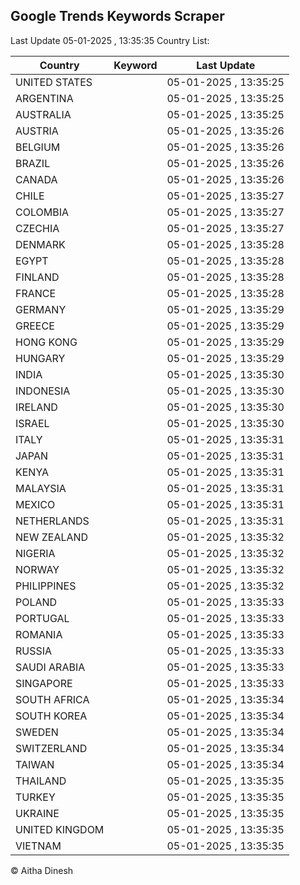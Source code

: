 
## Google Trends Keywords Scraper

Last Update 05-01-2025 , 13:35:35
Country List:

| Country | Keyword | Last Update |
| --- | --- | --- |
| UNITED STATES |  | 05-01-2025 , 13:35:25 |
| ARGENTINA |  | 05-01-2025 , 13:35:25 |
| AUSTRALIA |  | 05-01-2025 , 13:35:25 |
| AUSTRIA |  | 05-01-2025 , 13:35:26 |
| BELGIUM |  | 05-01-2025 , 13:35:26 |
| BRAZIL |  | 05-01-2025 , 13:35:26 |
| CANADA |  | 05-01-2025 , 13:35:26 |
| CHILE |  | 05-01-2025 , 13:35:27 |
| COLOMBIA |  | 05-01-2025 , 13:35:27 |
| CZECHIA |  | 05-01-2025 , 13:35:27 |
| DENMARK |  | 05-01-2025 , 13:35:28 |
| EGYPT |  | 05-01-2025 , 13:35:28 |
| FINLAND |  | 05-01-2025 , 13:35:28 |
| FRANCE |  | 05-01-2025 , 13:35:28 |
| GERMANY |  | 05-01-2025 , 13:35:29 |
| GREECE |  | 05-01-2025 , 13:35:29 |
| HONG KONG |  | 05-01-2025 , 13:35:29 |
| HUNGARY |  | 05-01-2025 , 13:35:29 |
| INDIA |  | 05-01-2025 , 13:35:30 |
| INDONESIA |  | 05-01-2025 , 13:35:30 |
| IRELAND |  | 05-01-2025 , 13:35:30 |
| ISRAEL |  | 05-01-2025 , 13:35:30 |
| ITALY |  | 05-01-2025 , 13:35:31 |
| JAPAN |  | 05-01-2025 , 13:35:31 |
| KENYA |  | 05-01-2025 , 13:35:31 |
| MALAYSIA |  | 05-01-2025 , 13:35:31 |
| MEXICO |  | 05-01-2025 , 13:35:31 |
| NETHERLANDS |  | 05-01-2025 , 13:35:31 |
| NEW ZEALAND |  | 05-01-2025 , 13:35:32 |
| NIGERIA |  | 05-01-2025 , 13:35:32 |
| NORWAY |  | 05-01-2025 , 13:35:32 |
| PHILIPPINES |  | 05-01-2025 , 13:35:32 |
| POLAND |  | 05-01-2025 , 13:35:33 |
| PORTUGAL |  | 05-01-2025 , 13:35:33 |
| ROMANIA |  | 05-01-2025 , 13:35:33 |
| RUSSIA |  | 05-01-2025 , 13:35:33 |
| SAUDI ARABIA |  | 05-01-2025 , 13:35:33 |
| SINGAPORE |  | 05-01-2025 , 13:35:33 |
| SOUTH AFRICA |  | 05-01-2025 , 13:35:34 |
| SOUTH KOREA |  | 05-01-2025 , 13:35:34 |
| SWEDEN |  | 05-01-2025 , 13:35:34 |
| SWITZERLAND |  | 05-01-2025 , 13:35:34 |
| TAIWAN |  | 05-01-2025 , 13:35:34 |
| THAILAND |  | 05-01-2025 , 13:35:35 |
| TURKEY |  | 05-01-2025 , 13:35:35 |
| UKRAINE |  | 05-01-2025 , 13:35:35 |
| UNITED KINGDOM |  | 05-01-2025 , 13:35:35 |
| VIETNAM |  | 05-01-2025 , 13:35:35 |

© Aitha Dinesh
